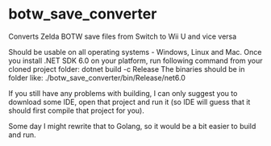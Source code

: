 # botw_save_converter
Converts Zelda BOTW save files from Switch to Wii U and vice versa

Should be usable on all operating systems - Windows, Linux and Mac.
Once you install .NET SDK 6.0 on your platform, run following command from your cloned project folder: dotnet build -c Release
The binaries should be in folder like: ./botw_save_converter/bin/Release/net6.0

If you still have any problems with building, I can only suggest you to download some IDE, open that project and run it (so IDE will guess that it should first compile that project for you).

Some day I might rewrite that to Golang, so it would be a bit easier to build and run.
